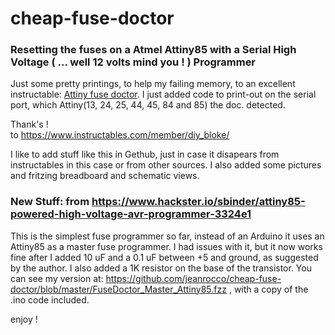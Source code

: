 # cheap-fuse-doctor  

### Resetting the fuses on a Atmel Attiny85 with a Serial High Voltage ( ... well 12 volts mind you ! ) Programmer
  Just some pretty printings, to help my failing memory, to an excellent instructable: <a href="https://www.instructables.com/id/Simple-and-cheap-Fuse-Doctor-for-Attiny/">Attiny fuse doctor</a>. I just added code to print-out on the serial port, which Attiny(13, 24, 25, 44, 45, 84 and 85) the doc. detected.  
  
  Thank's !  
  to https://www.instructables.com/member/diy_bloke/
  
  I like to add stuff like this in Gethub, just in case it disapears from instructables in this case or from other sources.
  I also added some pictures and fritzing breadboard and schematic views.
    


### New Stuff: from https://www.hackster.io/sbinder/attiny85-powered-high-voltage-avr-programmer-3324e1
  
  This is the simplest fuse programmer so far, instead of an Arduino it uses an Attiny85 as a master fuse programmer. I had issues with it, but it now works fine after I added 10 uF and a 0.1 uF between +5 and ground, as suggested by the author. I also added a 1K resistor on the base of the transistor. You can see my version at: https://github.com/jeanrocco/cheap-fuse-doctor/blob/master/FuseDoctor_Master_Attiny85.fzz , with a copy of the .ino code included.
  
  enjoy !
